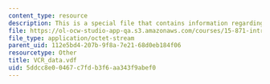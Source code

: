 ```yaml
---
content_type: resource
description: This is a special file that contains information regarding vcr data.
file: https://ol-ocw-studio-app-qa.s3.amazonaws.com/courses/15-871-introduction-to-system-dynamics-fall-2013/5ddcc8e00467c7fdb3f6aa343f9abef0_VCR_data.vdf
file_type: application/octet-stream
parent_uid: 112e5bd4-207b-9f8a-7e21-68d0eb184f06
resourcetype: Other
title: VCR_data.vdf
uid: 5ddcc8e0-0467-c7fd-b3f6-aa343f9abef0
---
```

